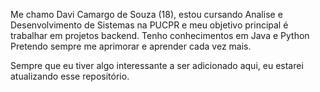 Me chamo Davi Camargo de Souza (18), estou cursando Analise e Desenvolvimento de Sistemas na PUCPR e meu objetivo principal é trabalhar em projetos backend.
Tenho conhecimentos em Java e Python Pretendo sempre me aprimorar e aprender cada vez mais.

Sempre que eu tiver algo interessante a ser adicionado aqui, eu estarei atualizando esse repositório.
